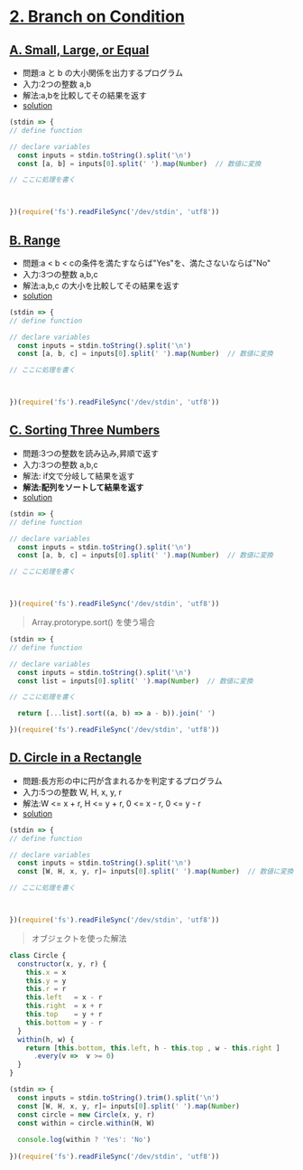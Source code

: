 # [2. Branch on Condition](https://onlinejudge.u-aizu.ac.jp/courses/lesson/2/ITP1/2)

## [A. Small, Large, or Equal](https://onlinejudge.u-aizu.ac.jp/courses/lesson/2/ITP1/2/ITP1_2_A)

- 問題:a と b の大小関係を出力するプログラム
- 入力:2つの整数 a,b
- 解法:a,bを比較してその結果を返す
- [solution](https://onlinejudge.u-aizu.ac.jp/solutions/problem/ITP1_2_A)

```js
(stdin => {
// define function

// declare variables
  const inputs = stdin.toString().split('\n')
  const [a, b] = inputs[0].split(' ').map(Number)  // 数値に変換 

// ここに処理を書く 



})(require('fs').readFileSync('/dev/stdin', 'utf8'))

```

## [B. Range](https://onlinejudge.u-aizu.ac.jp/courses/lesson/2/ITP1/2/ITP1_2_B)

- 問題:a < b < cの条件を満たすならば"Yes"を、満たさないならば"No"
- 入力:3つの整数 a,b,c 
- 解法:a,b,c の大小を比較してその結果を返す
- [solution](https://onlinejudge.u-aizu.ac.jp/solutions/problem/ITP1_2_B)

```js
(stdin => {
// define function

// declare variables
  const inputs = stdin.toString().split('\n')
  const [a, b, c] = inputs[0].split(' ').map(Number)  // 数値に変換 

// ここに処理を書く 



})(require('fs').readFileSync('/dev/stdin', 'utf8'))


```

## [C. Sorting Three Numbers](https://onlinejudge.u-aizu.ac.jp/courses/lesson/2/ITP1/2/ITP1_2_C)

- 問題:3つの整数を読み込み,昇順で返す
- 入力:3つの整数 a,b,c
- 解法: if文で分岐して結果を返す
- **解法:配列をソートして結果を返す**
- [solution](https://onlinejudge.u-aizu.ac.jp/solutions/problem/ITP1_2_C)

```js
(stdin => {
// define function

// declare variables
  const inputs = stdin.toString().split('\n')
  const [a, b, c] = inputs[0].split(' ').map(Number)  // 数値に変換 

// ここに処理を書く 



})(require('fs').readFileSync('/dev/stdin', 'utf8'))
```

> Array.protorype.sort() を使う場合

```js
(stdin => {
// define function

// declare variables
  const inputs = stdin.toString().split('\n')
  const list = inputs[0].split(' ').map(Number)  // 数値に変換 

// ここに処理を書く 

  return [...list].sort((a, b) => a - b)).join(' ')

})(require('fs').readFileSync('/dev/stdin', 'utf8'))
```

## [D. Circle in a Rectangle](https://onlinejudge.u-aizu.ac.jp/courses/lesson/2/ITP1/2/ITP1_2_D)

- 問題:長方形の中に円が含まれるかを判定するプログラム
- 入力:5つの整数 W, H, x, y, r
- 解法:W <= x + r, H <= y + r, 0 <= x - r, 0 <= y - r
- [solution](https://onlinejudge.u-aizu.ac.jp/solutions/problem/ITP1_2_D)

```js
(stdin => {
// define function

// declare variables
  const inputs = stdin.toString().split('\n')
  const [W, H, x, y, r]= inputs[0].split(' ').map(Number)  // 数値に変換 

// ここに処理を書く 



})(require('fs').readFileSync('/dev/stdin', 'utf8'))
```

> オブジェクトを使った解法

```js
class Circle {
  constructor(x, y, r) {
    this.x = x
    this.y = y
    this.r = r
    this.left   = x - r
    this.right  = x + r
    this.top    = y + r
    this.bottom = y - r
  }
  within(h, w) {
    return [this.bottom, this.left, h - this.top , w - this.right ]
      .every(v =>  v >= 0)        
  }
}

(stdin => { 
  const inputs = stdin.toString().trim().split('\n')
  const [W, H, x, y, r]= inputs[0].split(' ').map(Number)
  const circle = new Circle(x, y, r)
  const within = circle.within(H, W)
  
  console.log(within ? 'Yes': 'No')
  
})(require('fs').readFileSync('/dev/stdin', 'utf8'))
```
